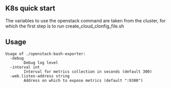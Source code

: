 ## K8s quick start

The variables to use the openstack command are taken from the cluster, for which the first step is to run create_cloud_clonfig_file.sh

## Usage

```console
Usage of ./openstack-bash-exporter:
  -debug
    	Debug log level
  -interval int
    	Interval for metrics collection in seconds (default 300)
  -web.listen-address string
    	Address on which to expose metrics (default ":9300")
```

